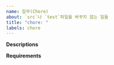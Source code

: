 ```yaml
---
name: 잡무(Chore)
about: `src`나 `test`파일을 바꾸지 않는 일들
title: "chore: "
labels: chore
---
```


**Descriptions**
<!--
    Clearly describe what change is needed and why. If this changes code then please use another issue type.
    무엇을, 왜 변경했는지 설명해주세요. 만약 code를 바꾸는 경우에는 반드시 다른 issue 타입을 사용해주세요
-->

**Requirements**
<!--
    - [ ] No functional changes to the code
    - [ ] 코드의 기능적 변경이 없음
-->